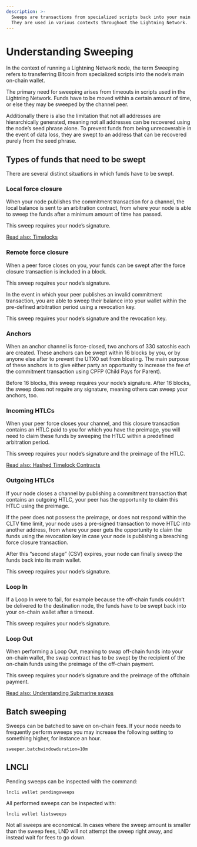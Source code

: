 ```yaml
---
description: >-
  Sweeps are transactions from specialized scripts back into your main wallet.
  They are used in various contexts throughout the Lightning Network.
---
```


# Understanding Sweeping

In the context of running a Lightning Network node, the term Sweeping refers to transferring Bitcoin from specialized scripts into the node’s main on-chain wallet.

The primary need for sweeping arises from timeouts in scripts used in the Lightning Network. Funds have to be moved within a certain amount of time, or else they may be sweeped by the channel peer.

Additionally there is also the limitation that not all addresses are hierarchically generated, meaning not all addresses can be recovered using the node’s seed phrase alone. To prevent funds from being unrecoverable in the event of data loss, they are swept to an address that can be recovered purely from the seed phrase.

## Types of funds that need to be swept <a href="#docs-internal-guid-8a56d3d1-7fff-ef1d-33fd-b5cf028282ef" id="docs-internal-guid-8a56d3d1-7fff-ef1d-33fd-b5cf028282ef"></a>

There are several distinct situations in which funds have to be swept.

### Local force closure <a href="#docs-internal-guid-06d33779-7fff-30d2-fe8c-3b51c8d3e0e6" id="docs-internal-guid-06d33779-7fff-30d2-fe8c-3b51c8d3e0e6"></a>

When your node publishes the commitment transaction for a channel, the local balance is sent to an arbitration contract, from where your node is able to sweep the funds after a minimum amount of time has passed.

This sweep requires your node’s signature.

[Read also: Timelocks](../multihop-payments/timelocks.md)

### Remote force closure <a href="#docs-internal-guid-5639eda7-7fff-d40a-5194-c42c6b9957b1" id="docs-internal-guid-5639eda7-7fff-d40a-5194-c42c6b9957b1"></a>

When a peer force closes on you, your funds can be swept after the force closure transaction is included in a block.

This sweep requires your node’s signature.

In the event in which your peer publishes an invalid commitment transaction, you are able to sweep their balance into your wallet within the pre-defined arbitration period using a revocation key.

This sweep requires your node’s signature and the revocation key.

### Anchors

When an anchor channel is force-closed, two anchors of 330 satoshis each are created. These anchors can be swept within 16 blocks by you, or by anyone else after to prevent the UTXO set from bloating. The main purpose of these anchors is to give either party an opportunity to increase the fee of the commitment transaction using CPFP (Child Pays for Parent).

Before 16 blocks, this sweep requires your node’s signature. After 16 blocks, the sweep does not require any signature, meaning others can sweep your anchors, too.

### Incoming HTLCs

When your peer force closes your channel, and this closure transaction contains an HTLC paid to you for which you have the preimage, you will need to claim these funds by sweeping the HTLC within a predefined arbitration period.

This sweep requires your node’s signature and the preimage of the HTLC.

[Read also: Hashed Timelock Contracts](../multihop-payments/hash-time-lock-contract-htlc.md)

### Outgoing HTLCs <a href="#docs-internal-guid-7b41dfd0-7fff-b912-6295-40b3c9915918" id="docs-internal-guid-7b41dfd0-7fff-b912-6295-40b3c9915918"></a>

If your node closes a channel by publishing a commitment transaction that contains an outgoing HTLC, your peer has the opportunity to claim this HTLC using the preimage.

If the peer does not possess the preimage, or does not respond within the CLTV time limit, your node uses a pre-signed transaction to move HTLC into another address, from where your peer gets the opportunity to claim the funds using the revocation key in case your node is publishing a breaching force closure transaction.

After this “second stage” (CSV) expires, your node can finally sweep the funds back into its main wallet.

This sweep requires your node’s signature.

### Loop In

If a Loop In were to fail, for example because the off-chain funds couldn’t be delivered to the destination node, the funds have to be swept back into your on-chain wallet after a timeout.

This sweep requires your node’s signature.

### Loop Out

When performing a Loop Out, meaning to swap off-chain funds into your on-chain wallet, the swap contract has to be swept by the recipient of the on-chain funds using the preimage of the off-chain payment.

This sweep requires your node’s signature and the preimage of the offchain payment.

[Read also: Understanding Submarine swaps](../multihop-payments/understanding-submarine-swaps.md)

## Batch sweeping <a href="#docs-internal-guid-fc8a7dce-7fff-508f-ae91-e6f659f04954" id="docs-internal-guid-fc8a7dce-7fff-508f-ae91-e6f659f04954"></a>

Sweeps can be batched to save on on-chain fees. If your node needs to frequently perform sweeps you may increase the following setting to something higher, for instance an hour.

`sweeper.batchwindowduration=10m`

## LNCLI

Pending sweeps can be inspected with the command:

`lncli wallet pendingsweeps`

All performed sweeps can be inspected with:

`lncli wallet listsweeps`

Not all sweeps are economical. In cases where the sweep amount is smaller than the sweep fees, LND will not attempt the sweep right away, and instead wait for fees to go down.
